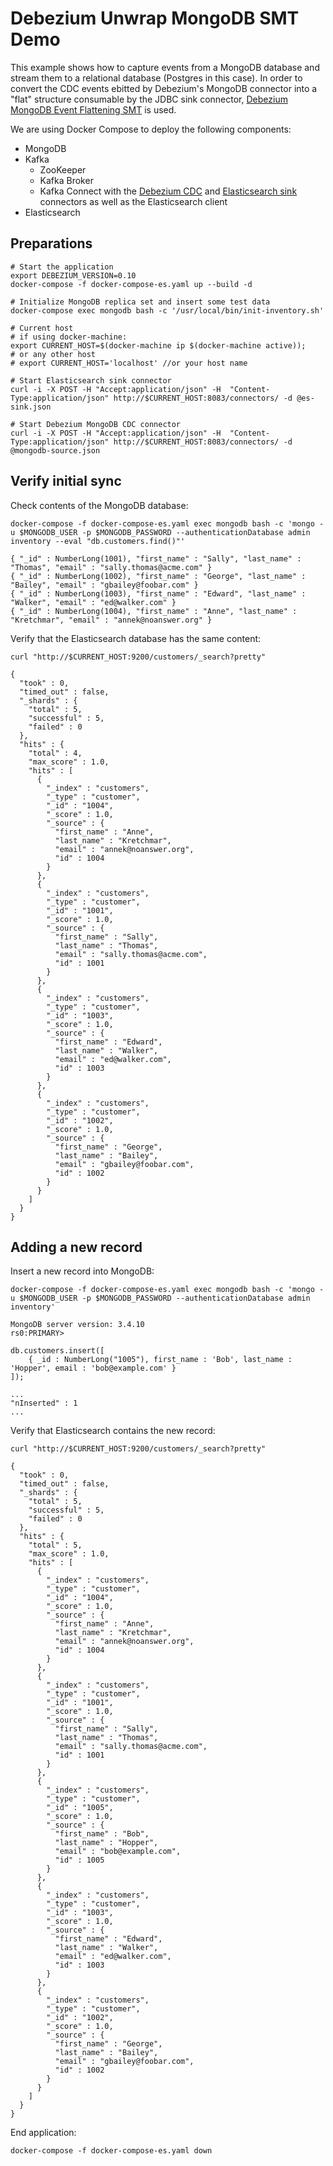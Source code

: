 # Debezium Unwrap MongoDB SMT Demo

This example shows how to capture events from a MongoDB database and stream them to a relational database (Postgres in this case).
In order to convert the CDC events ebitted by Debezium's MongoDB connector into a "flat" structure consumable by the JDBC sink connector, [Debezium MongoDB Event Flattening SMT](http://debezium.io/docs/configuration/mongodb-event-flattening/) is used.

We are using Docker Compose to deploy the following components:

* MongoDB
* Kafka
  * ZooKeeper
  * Kafka Broker
  * Kafka Connect with the [Debezium CDC](http://debezium.io/) and [Elasticsearch sink](https://github.com/confluentinc/kafka-connect-elasticsearch) connectors as well as the Elasticsearch client
* Elasticsearch

## Preparations

```shell
# Start the application
export DEBEZIUM_VERSION=0.10
docker-compose -f docker-compose-es.yaml up --build -d

# Initialize MongoDB replica set and insert some test data
docker-compose exec mongodb bash -c '/usr/local/bin/init-inventory.sh'

# Current host
# if using docker-machine:
export CURRENT_HOST=$(docker-machine ip $(docker-machine active));
# or any other host
# export CURRENT_HOST='localhost' //or your host name 

# Start Elasticsearch sink connector
curl -i -X POST -H "Accept:application/json" -H  "Content-Type:application/json" http://$CURRENT_HOST:8083/connectors/ -d @es-sink.json

# Start Debezium MongoDB CDC connector
curl -i -X POST -H "Accept:application/json" -H  "Content-Type:application/json" http://$CURRENT_HOST:8083/connectors/ -d @mongodb-source.json
```

## Verify initial sync

Check contents of the MongoDB database:

```shell
docker-compose -f docker-compose-es.yaml exec mongodb bash -c 'mongo -u $MONGODB_USER -p $MONGODB_PASSWORD --authenticationDatabase admin inventory --eval "db.customers.find()"'

{ "_id" : NumberLong(1001), "first_name" : "Sally", "last_name" : "Thomas", "email" : "sally.thomas@acme.com" }
{ "_id" : NumberLong(1002), "first_name" : "George", "last_name" : "Bailey", "email" : "gbailey@foobar.com" }
{ "_id" : NumberLong(1003), "first_name" : "Edward", "last_name" : "Walker", "email" : "ed@walker.com" }
{ "_id" : NumberLong(1004), "first_name" : "Anne", "last_name" : "Kretchmar", "email" : "annek@noanswer.org" }
```

Verify that the Elasticsearch database has the same content:

```shell
curl "http://$CURRENT_HOST:9200/customers/_search?pretty"

{
  "took" : 0,
  "timed_out" : false,
  "_shards" : {
    "total" : 5,
    "successful" : 5,
    "failed" : 0
  },
  "hits" : {
    "total" : 4,
    "max_score" : 1.0,
    "hits" : [
      {
        "_index" : "customers",
        "_type" : "customer",
        "_id" : "1004",
        "_score" : 1.0,
        "_source" : {
          "first_name" : "Anne",
          "last_name" : "Kretchmar",
          "email" : "annek@noanswer.org",
          "id" : 1004
        }
      },
      {
        "_index" : "customers",
        "_type" : "customer",
        "_id" : "1001",
        "_score" : 1.0,
        "_source" : {
          "first_name" : "Sally",
          "last_name" : "Thomas",
          "email" : "sally.thomas@acme.com",
          "id" : 1001
        }
      },
      {
        "_index" : "customers",
        "_type" : "customer",
        "_id" : "1003",
        "_score" : 1.0,
        "_source" : {
          "first_name" : "Edward",
          "last_name" : "Walker",
          "email" : "ed@walker.com",
          "id" : 1003
        }
      },
      {
        "_index" : "customers",
        "_type" : "customer",
        "_id" : "1002",
        "_score" : 1.0,
        "_source" : {
          "first_name" : "George",
          "last_name" : "Bailey",
          "email" : "gbailey@foobar.com",
          "id" : 1002
        }
      }
    ]
  }
}
```

## Adding a new record

Insert a new record into MongoDB:

```shell
docker-compose -f docker-compose-es.yaml exec mongodb bash -c 'mongo -u $MONGODB_USER -p $MONGODB_PASSWORD --authenticationDatabase admin inventory'

MongoDB server version: 3.4.10
rs0:PRIMARY>

db.customers.insert([
    { _id : NumberLong("1005"), first_name : 'Bob', last_name : 'Hopper', email : 'bob@example.com' }
]);

...
"nInserted" : 1
...
```

Verify that Elasticsearch contains the new record:

```shell
curl "http://$CURRENT_HOST:9200/customers/_search?pretty"

{
  "took" : 0,
  "timed_out" : false,
  "_shards" : {
    "total" : 5,
    "successful" : 5,
    "failed" : 0
  },
  "hits" : {
    "total" : 5,
    "max_score" : 1.0,
    "hits" : [
      {
        "_index" : "customers",
        "_type" : "customer",
        "_id" : "1004",
        "_score" : 1.0,
        "_source" : {
          "first_name" : "Anne",
          "last_name" : "Kretchmar",
          "email" : "annek@noanswer.org",
          "id" : 1004
        }
      },
      {
        "_index" : "customers",
        "_type" : "customer",
        "_id" : "1001",
        "_score" : 1.0,
        "_source" : {
          "first_name" : "Sally",
          "last_name" : "Thomas",
          "email" : "sally.thomas@acme.com",
          "id" : 1001
        }
      },
      {
        "_index" : "customers",
        "_type" : "customer",
        "_id" : "1005",
        "_score" : 1.0,
        "_source" : {
          "first_name" : "Bob",
          "last_name" : "Hopper",
          "email" : "bob@example.com",
          "id" : 1005
        }
      },
      {
        "_index" : "customers",
        "_type" : "customer",
        "_id" : "1003",
        "_score" : 1.0,
        "_source" : {
          "first_name" : "Edward",
          "last_name" : "Walker",
          "email" : "ed@walker.com",
          "id" : 1003
        }
      },
      {
        "_index" : "customers",
        "_type" : "customer",
        "_id" : "1002",
        "_score" : 1.0,
        "_source" : {
          "first_name" : "George",
          "last_name" : "Bailey",
          "email" : "gbailey@foobar.com",
          "id" : 1002
        }
      }
    ]
  }
}

```

End application:

```shell
docker-compose -f docker-compose-es.yaml down
```
